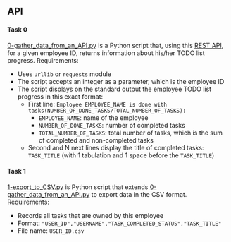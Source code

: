 ## API

#### Task 0
[0-gather_data_from_an_API.py](0-gather_data_from_an_API.py) is a Python script that, using this [REST API](https://jsonplaceholder.typicode.com/), for a given employee ID, returns information about his/her TODO list progress.
Requirements:
- Uses `urllib` or `requests` module
- The script accepts an integer as a parameter, which is the employee ID
- The script displays on the standard output the employee TODO list progress in this exact format:
	- First line: `Employee EMPLOYEE_NAME is done with tasks(NUMBER_OF_DONE_TASKS/TOTAL_NUMBER_OF_TASKS):`
		- `EMPLOYEE_NAME`: name of the employee
		- `NUMBER_OF_DONE_TASKS`: number of completed tasks
		- `TOTAL_NUMBER_OF_TASKS`: total number of tasks, which is the sum of completed and non-completed tasks
	- Second and N next lines display the title of completed tasks: `TASK_TITLE` (with 1 tabulation and 1 space before the `TASK_TITLE`)

#### Task 1
[1-export_to_CSV.py](1-export_to_CSV.py) is Python script that extends [0-gather_data_from_an_API.py](0-gather_data_from_an_API.py) to export data in the CSV format.
Requirements:
- Records all tasks that are owned by this employee
- Format: `"USER_ID","USERNAME","TASK_COMPLETED_STATUS","TASK_TITLE"`
- File name: `USER_ID.csv`
